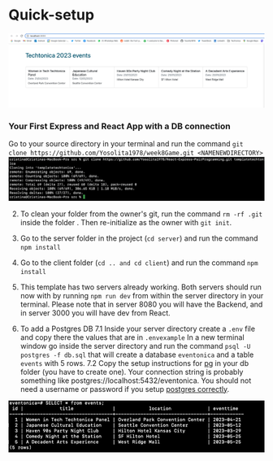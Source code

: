 # Quick-setup 

![Initial View of the project](https://raw.githubusercontent.com/Yosolita1978/screenshoots/50a5573f21c1265d20d838a36b98588f9b4eefce/2023/H1/Screen%20Shot%202023-03-09%20at%208.03.32%20PM.png)


### Your First Express and React App with a DB connection

Go to your source directory in your terminal and run the command `git clone https://github.com/Yosolita1978/week8Game.git <NAMENEWDIRECTORY>`
![You will see something like this in your terminal.](https://github.com/Yosolita1978/screenshoots/blob/main/template/Screen%20Shot%202022-03-20%20at%207.50.46%20PM.png?raw=true)

2. To clean your folder from the owner's git, run the command `rm -rf .git` inside the folder <NAMENEWDIRECTORY>. Then re-initialize as the owner with `git init`.

3. Go to the server folder in the project (`cd server`) and run the command `npm install`

4. Go to the client folder (`cd .. and cd client`) and run the command `npm install`

6. This template has two servers already working. Both servers should run now with by running `npm run dev` from within the server directory in your terminal. Please note that in server 8080 you will have the Backend, and in server 3000 you will have dev from React. 
7. To add a Postgres DB
7.1 Inside your server directory create a `.env` file and copy there the values that are in `.envexample`
In a new terminal window go inside the server directory and run the command `psql -U postgres -f db.sql` that will create a database `eventonica` and a table `events` with 5 rows. 
7.2 Copy the setup instructions for [pg](https://node-postgres.com/apis/pool) in your db folder (you have to create one). Your connection string is probably something like postgres://localhost:5432/eventonica. You should not need a username or password if you setup [postgres correctly](https://github.com/Techtonica/curriculum/blob/main/databases/installing-postgresql.md).

![Your DB should look like this](https://raw.githubusercontent.com/Yosolita1978/screenshoots/696689a627eb5ca206b5a2eaebec7cc1efa15ffc/2023/H1/Screen%20Shot%202023-03-09%20at%208.25.54%20PM.png)



